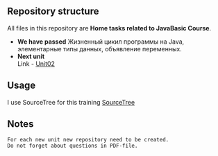 ## Repository structure

All files in this repository are **Home tasks related to JavaBasic Course**.

- **We have passed** 
		Жизненный цикил программы на Java, элементарные типы данных, объявление переменных.
- **Next unit**  
		Link - [Unit02](https://github.com/Lorraijne/unit02)  

## Usage

I use SourceTree for this training [SourceTree](https://www.sourcetreeapp.com)
 

## Notes
	For each new unit new repository need to be created. 
	Do not forget about questions in PDF-file.
	

